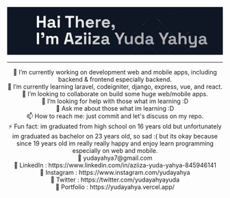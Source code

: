 <img src="https://raw.githubusercontent.com/yudayahya/yudayahya/main/public/images/bg-banner.jpeg"/>
<hr>
<p align="center">
🔭 I’m currently working on development web and mobile apps, including backend & frontend especially backend.<br>
🌱 I’m currently learning laravel, codeigniter, django, express, vue, and react.<br>
👯 I’m looking to collaborate on build some huge web/mobile apps.<br>
🤔 I’m looking for help with those what im learning :D<br>
💬 Ask me about those what im learning :D<br>
📫 How to reach me: just commit and let's discuss on my repo.<br>
⚡ Fun fact: im graduated from high school on 16 years old but unfortunately im graduated as bachelor on 23 years old, so sad :( but its okay because since 19 years old im really really happy and enjoy learn programming especially on web and mobile.<br>
📧 yudayahya7@gmail.com <br>
🔗 LinkedIn : https://www.linkedin.com/in/aziiza-yuda-yahya-845946141 <br>
🔗 Instagram : https://www.instagram.com/yudayahya <br>
🔗 Twitter : https://twitter.com/yudayahyayuda <br>
🔗 Portfolio : https://yudayahya.vercel.app/ <br>
</p>
